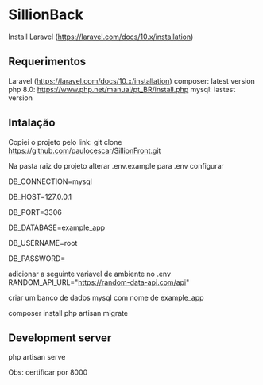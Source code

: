 # SillionBack

Install Laravel (https://laravel.com/docs/10.x/installation)

## Requerimentos
Laravel (https://laravel.com/docs/10.x/installation)
composer: latest version
php 8.0: https://www.php.net/manual/pt_BR/install.php
mysql: lastest version


## Intalação
Copiei o projeto pelo link: 
git clone [https://github.com/paulocescar/SillionFront.git
](https://github.com/paulocescar/testSillion.git)

Na pasta raiz do projeto alterar 
.env.example para .env
configurar 

DB_CONNECTION=mysql

DB_HOST=127.0.0.1

DB_PORT=3306

DB_DATABASE=example_app

DB_USERNAME=root

DB_PASSWORD=

adicionar a seguinte variavel de ambiente no .env
RANDOM_API_URL="https://random-data-api.com/api"

criar um banco de dados mysql com nome de example_app

composer install
php artisan migrate



## Development server
php artisan serve

Obs: certificar por 8000

